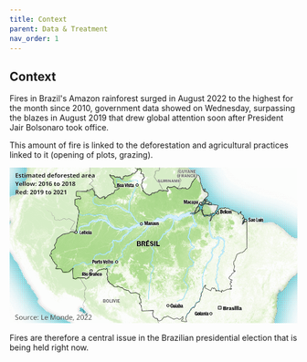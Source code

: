 ```yaml
---
title: Context
parent: Data & Treatment
nav_order: 1
---
```


## Context

Fires in Brazil's Amazon rainforest surged in August 2022 to the highest for the month since 2010, government data showed on Wednesday, surpassing the blazes in August 2019 that drew global attention soon after President Jair Bolsonaro took office.

This amount of fire is linked to the deforestation and agricultural practices linked to it (opening of plots, grazing).

![Deforestation since 2016](assets/images/forest_gif.gif)

Fires are therefore a central issue in the Brazilian presidential election that is being held right now.
